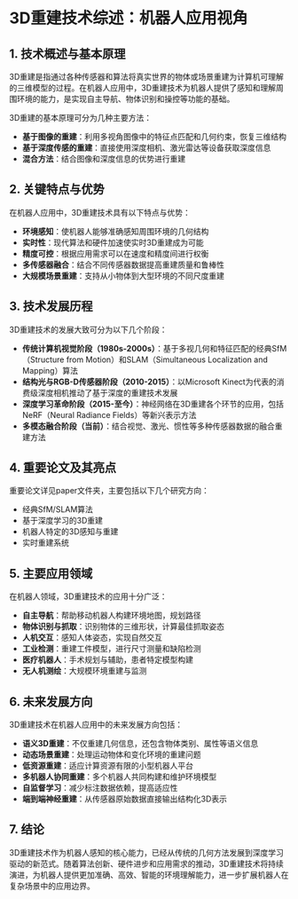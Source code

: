 # 3D重建技术综述：机器人应用视角

## 1. 技术概述与基本原理

3D重建是指通过各种传感器和算法将真实世界的物体或场景重建为计算机可理解的三维模型的过程。在机器人应用中，3D重建技术为机器人提供了感知和理解周围环境的能力，是实现自主导航、物体识别和操控等功能的基础。

3D重建的基本原理可分为几种主要方法：
- **基于图像的重建**：利用多视角图像中的特征点匹配和几何约束，恢复三维结构
- **基于深度传感的重建**：直接使用深度相机、激光雷达等设备获取深度信息
- **混合方法**：结合图像和深度信息的优势进行重建

## 2. 关键特点与优势

在机器人应用中，3D重建技术具有以下特点与优势：

- **环境感知**：使机器人能够准确感知周围环境的几何结构
- **实时性**：现代算法和硬件加速使实时3D重建成为可能
- **精度可控**：根据应用需求可以在速度和精度间进行权衡
- **多传感器融合**：结合不同传感器数据提高重建质量和鲁棒性
- **大规模场景重建**：支持从小物体到大型环境的不同尺度重建

## 3. 技术发展历程

3D重建技术的发展大致可分为以下几个阶段：

- **传统计算机视觉阶段（1980s-2000s）**：基于多视几何和特征匹配的经典SfM（Structure from Motion）和SLAM（Simultaneous Localization and Mapping）算法
- **结构光与RGB-D传感器阶段（2010-2015）**：以Microsoft Kinect为代表的消费级深度相机推动了基于深度的重建技术发展
- **深度学习革命阶段（2015-至今）**：神经网络在3D重建各个环节的应用，包括NeRF（Neural Radiance Fields）等新兴表示方法
- **多模态融合阶段（当前）**：结合视觉、激光、惯性等多种传感器数据的融合重建方法

## 4. 重要论文及其亮点

重要论文详见paper文件夹，主要包括以下几个研究方向：
- 经典SfM/SLAM算法
- 基于深度学习的3D重建
- 机器人特定的3D感知与重建
- 实时重建系统

## 5. 主要应用领域

在机器人领域，3D重建技术的应用十分广泛：

- **自主导航**：帮助移动机器人构建环境地图，规划路径
- **物体识别与抓取**：识别物体的三维形状，计算最佳抓取姿态
- **人机交互**：感知人体姿态，实现自然交互
- **工业检测**：重建工件模型，进行尺寸测量和缺陷检测
- **医疗机器人**：手术规划与辅助，患者特定模型构建
- **无人机测绘**：大规模环境重建与监测

## 6. 未来发展方向

3D重建技术在机器人应用中的未来发展方向包括：

- **语义3D重建**：不仅重建几何信息，还包含物体类别、属性等语义信息
- **动态场景重建**：处理运动物体和变化环境的重建问题
- **低资源重建**：适应计算资源有限的小型机器人平台
- **多机器人协同重建**：多个机器人共同构建和维护环境模型
- **自监督学习**：减少标注数据依赖，提高适应性
- **端到端神经重建**：从传感器原始数据直接输出结构化3D表示

## 7. 结论

3D重建技术作为机器人感知的核心能力，已经从传统的几何方法发展到深度学习驱动的新范式。随着算法创新、硬件进步和应用需求的推动，3D重建技术将持续演进，为机器人提供更加准确、高效、智能的环境理解能力，进一步扩展机器人在复杂场景中的应用边界。 